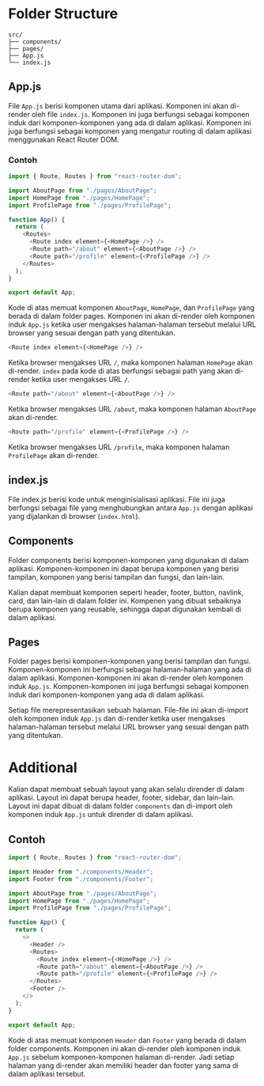 # Folder Structure

```
src/
├── components/
├── pages/
├── App.js
└── index.js
```

## App.js

File `App.js` berisi komponen utama dari aplikasi. Komponen ini akan di-render oleh file `index.js`. Komponen ini juga berfungsi sebagai komponen induk dari komponen-komponen yang ada di dalam aplikasi. Komponen ini juga berfungsi sebagai komponen yang mengatur routing di dalam aplikasi menggunakan React Router DOM.

### Contoh

```js
import { Route, Routes } from "react-router-dom";

import AboutPage from "./pages/AboutPage";
import HomePage from "./pages/HomePage";
import ProfilePage from "./pages/ProfilePage";

function App() {
  return (
    <Routes>
      <Route index element={<HomePage />} />
      <Route path="/about" element={<AboutPage />} />
      <Route path="/profile" element={<ProfilePage />} />
    </Routes>
  );
}

export default App;
```

Kode di atas memuat komponen `AboutPage`, `HomePage`, dan `ProfilePage` yang berada di dalam folder pages. Komponen ini akan di-render oleh komponen induk `App.js` ketika user mengakses halaman-halaman tersebut melalui URL browser yang sesuai dengan path yang ditentukan.

```js
<Route index element={<HomePage />} />
```

Ketika browser mengakses URL `/`, maka komponen halaman `HomePage` akan di-render. `index` pada kode di atas berfungsi sebagai path yang akan di-render ketika user mengakses URL `/`.

```js
<Route path="/about" element={<AboutPage />} />
```

Ketika browser mengakses URL `/about`, maka komponen halaman `AboutPage` akan di-render.

```js
<Route path="/profile" element={<ProfilePage />} />
```

Ketika browser mengakses URL `/profile`, maka komponen halaman `ProfilePage` akan di-render.

## index.js

File index.js berisi kode untuk menginisialisasi aplikasi. File ini juga berfungsi sebagai file yang menghubungkan antara `App.js` dengan aplikasi yang dijalankan di browser (`index.html`).

## Components

Folder components berisi komponen-komponen yang digunakan di dalam aplikasi. Komponen-komponen ini dapat berupa komponen yang berisi tampilan, komponen yang berisi tampilan dan fungsi, dan lain-lain.

Kalian dapat membuat komponen seperti header, footer, button, navlink, card, dan lain-lain di dalam folder ini. Kompenen yang dibuat sebaiknya berupa komponen yang reusable, sehingga dapat digunakan kembali di dalam aplikasi.

## Pages

Folder pages berisi komponen-komponen yang berisi tampilan dan fungsi. Komponen-komponen ini berfungsi sebagai halaman-halaman yang ada di dalam aplikasi. Komponen-komponen ini akan di-render oleh komponen induk `App.js`. Komponen-komponen ini juga berfungsi sebagai komponen induk dari komponen-komponen yang ada di dalam aplikasi.

Setiap file merepresentasikan sebuah halaman. File-file ini akan di-import oleh komponen induk `App.js` dan di-render ketika user mengakses halaman-halaman tersebut melalui URL browser yang sesuai dengan path yang ditentukan.

# Additional

Kalian dapat membuat sebuah layout yang akan selalu dirender di dalam aplikasi. Layout ini dapat berupa header, footer, sidebar, dan lain-lain. Layout ini dapat dibuat di dalam folder `components` dan di-import oleh komponen induk `App.js` untuk dirender di dalam aplikasi.

## Contoh

```js
import { Route, Routes } from "react-router-dom";

import Header from "./components/Header";
import Footer from "./components/Footer";

import AboutPage from "./pages/AboutPage";
import HomePage from "./pages/HomePage";
import ProfilePage from "./pages/ProfilePage";

function App() {
  return (
    <>
      <Header />
      <Routes>
        <Route index element={<HomePage />} />
        <Route path="/about" element={<AboutPage />} />
        <Route path="/profile" element={<ProfilePage />} />
      </Routes>
      <Footer />
    </>
  );
}

export default App;
```

Kode di atas memuat komponen `Header` dan `Footer` yang berada di dalam folder components. Komponen ini akan di-render oleh komponen induk `App.js` sebelum komponen-komponen halaman di-render. Jadi setiap halaman yang di-render akan memiliki header dan footer yang sama di dalam aplikasi tersebut.
